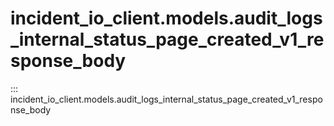 # incident_io_client.models.audit_logs_internal_status_page_created_v1_response_body

::: incident_io_client.models.audit_logs_internal_status_page_created_v1_response_body
